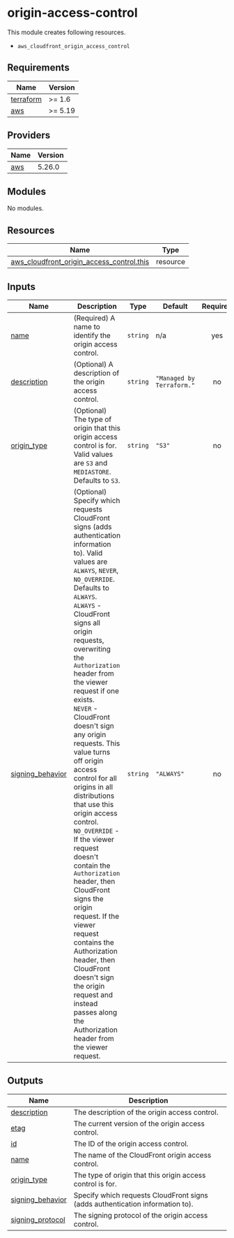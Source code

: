 # origin-access-control

This module creates following resources.

- `aws_cloudfront_origin_access_control`

<!-- BEGINNING OF PRE-COMMIT-TERRAFORM DOCS HOOK -->
## Requirements

| Name | Version |
|------|---------|
| <a name="requirement_terraform"></a> [terraform](#requirement\_terraform) | >= 1.6 |
| <a name="requirement_aws"></a> [aws](#requirement\_aws) | >= 5.19 |

## Providers

| Name | Version |
|------|---------|
| <a name="provider_aws"></a> [aws](#provider\_aws) | 5.26.0 |

## Modules

No modules.

## Resources

| Name | Type |
|------|------|
| [aws_cloudfront_origin_access_control.this](https://registry.terraform.io/providers/hashicorp/aws/latest/docs/resources/cloudfront_origin_access_control) | resource |

## Inputs

| Name | Description | Type | Default | Required |
|------|-------------|------|---------|:--------:|
| <a name="input_name"></a> [name](#input\_name) | (Required) A name to identify the origin access control. | `string` | n/a | yes |
| <a name="input_description"></a> [description](#input\_description) | (Optional) A description of the origin access control. | `string` | `"Managed by Terraform."` | no |
| <a name="input_origin_type"></a> [origin\_type](#input\_origin\_type) | (Optional) The type of origin that this origin access control is for. Valid values are `S3` and `MEDIASTORE`. Defaults to `S3`. | `string` | `"S3"` | no |
| <a name="input_signing_behavior"></a> [signing\_behavior](#input\_signing\_behavior) | (Optional) Specify which requests CloudFront signs (adds authentication information to). Valid values are `ALWAYS`, `NEVER`, `NO_OVERRIDE`. Defaults to `ALWAYS`.<br>    `ALWAYS` - CloudFront signs all origin requests, overwriting the `Authorization` header from the viewer request if one exists.<br>    `NEVER` - CloudFront doesn't sign any origin requests. This value turns off origin access control for all origins in all distributions that use this origin access control.<br>    `NO_OVERRIDE` - If the viewer request doesn't contain the `Authorization` header, then CloudFront signs the origin request. If the viewer request contains the Authorization header, then CloudFront doesn't sign the origin request and instead passes along the Authorization header from the viewer request. | `string` | `"ALWAYS"` | no |

## Outputs

| Name | Description |
|------|-------------|
| <a name="output_description"></a> [description](#output\_description) | The description of the origin access control. |
| <a name="output_etag"></a> [etag](#output\_etag) | The current version of the origin access control. |
| <a name="output_id"></a> [id](#output\_id) | The ID of the origin access control. |
| <a name="output_name"></a> [name](#output\_name) | The name of the CloudFront origin access control. |
| <a name="output_origin_type"></a> [origin\_type](#output\_origin\_type) | The type of origin that this origin access control is for. |
| <a name="output_signing_behavior"></a> [signing\_behavior](#output\_signing\_behavior) | Specify which requests CloudFront signs (adds authentication information to). |
| <a name="output_signing_protocol"></a> [signing\_protocol](#output\_signing\_protocol) | The signing protocol of the origin access control. |
<!-- END OF PRE-COMMIT-TERRAFORM DOCS HOOK -->
